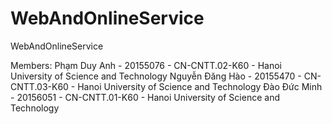 # WebAndOnlineService
WebAndOnlineService

Members:
Phạm Duy Anh - 20155076 - CN-CNTT.02-K60 - Hanoi University of Science and Technology
Nguyễn Đăng Hào - 20155470 - CN-CNTT.03-K60 - Hanoi University of Science and Technology
Đào Đức Minh - 20156051 - CN-CNTT.01-K60 - Hanoi University of Science and Technology

